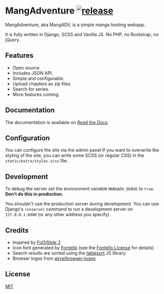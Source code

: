 # MangAdventure [![release](https://img.shields.io/github/release/evangelos-ch/MangAdventure/all.svg)](https://github.com/evangelos-ch/MangAdventure/releases)

MangAdventure, aka MangADV, is a simple manga hosting webapp.

It is fully written in Django, SCSS and Vanilla JS. No PHP, no Bootstrap, no jQuery.

## Features

* Open source.
* Includes JSON API.
* Simple and configurable.
* Upload chapters as zip files.
* Search for series.
* More features coming.

## Documentation

The documentation is available on [Read the Docs](https://mangadventure.rtfd.io).

## Configuration

You can configure the site via the admin panel
If you want to overwrite the styling of the site,
you can write some SCSS (or regular CSS) in the
`static/extra/styles.scss` file.

## Development

To debug the server set the environment variable `MANGADV_DEBUG`
to `true`. **Don't do this in production.**

You shouldn't use the production server during development.
You can use Django's `runserver` command to run a development
server on `127.0.0.1:8000` (or any other address you specify).

## Credits

* Inspired by [FoOlSlide 2](https://github.com/chocolatkey/FoOlSlide2)
* Icon font generated by [Fontello](http://fontello.com/) (see the [Fontello License](./static/fontello/LICENSE.txt) for details)
* Search results are sorted using the [tablesort](https://github.com/tristen/tablesort) JS library
* Browser logos from [alrra/browser-logos](https://github.com/alrra/browser-logos)

## License

[MIT](LICENSE)


